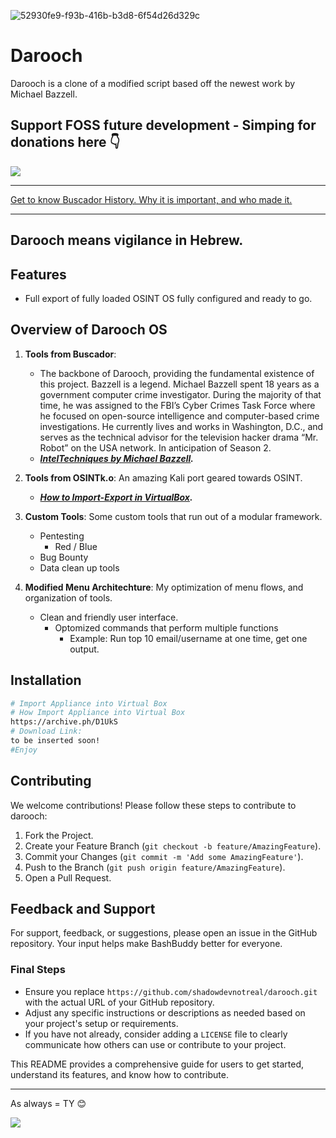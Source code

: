![52930fe9-f93b-416b-b3d8-6f54d26d329c](https://github.com/shadowdevnotreal/darooch/assets/43219706/487b6a8d-c008-4ff6-a2af-76574197224a)



# Darooch

Darooch is a clone of a modified script based off the newest work by Michael Bazzell.

## Support FOSS future development - Simping for donations here 👇

<a href="https://www.buymeacoffee.com/notarealdev">
    <img src="https://img.buymeacoffee.com/button-api/?text=Buy me a cat&emoji=🐈&slug=notarealdev&button_colour=9123cd&font_colour=ffffff&font_family=Bree&outline_colour=ffffff&coffee_colour=FFDD00" />
</a>

---

[Get to know Buscador History. Why it is important, and who made it.](https://github.com/shadowdevnotreal/darooch.wiki.git/)

---
## Darooch means vigilance in Hebrew. 


## Features

- Full export of fully loaded OSINT OS fully configured and ready to go.

## Overview of Darooch OS

1. **Tools from Buscador**:
   - The backbone of Darooch, providing the fundamental existence of this project. Bazzell is a legend. Michael Bazzell spent 18 years as a government computer crime investigator. During the majority of that time, he was assigned to the FBI’s Cyber Crimes Task Force where he focused on open-source intelligence and computer-based crime investigations. He currently lives and works in Washington, D.C., and serves as the technical advisor for the television hacker drama “Mr. Robot” on the USA network. In anticipation of Season 2.
   - ***[IntelTechniques by Michael Bazzell](https://inteltechniques.com/).***

3. **Tools from OSINTk.o**: An amazing Kali port geared towards OSINT.
   - ***[How to Import-Export in VirtualBox](https://archive.ph/D1UkS).***

4. **Custom Tools**: Some custom tools that run out of a modular framework.
   - Pentesting
     - Red / Blue
   - Bug Bounty
   - Data clean up tools

5. **Modified Menu Architechture**: My optimization of menu flows, and organization of tools.
   - Clean and friendly user interface.
     - Optomized commands that perform multiple functions
       - Example: Run top 10 email/username at one time, get one output.


## Installation

```bash
# Import Appliance into Virtual Box
# How Import Appliance into Virtual Box
https://archive.ph/D1UkS
# Download Link:
to be inserted soon!
#Enjoy
```

## Contributing

We welcome contributions! Please follow these steps to contribute to darooch:

1. Fork the Project.
2. Create your Feature Branch (`git checkout -b feature/AmazingFeature`).
3. Commit your Changes (`git commit -m 'Add some AmazingFeature'`).
4. Push to the Branch (`git push origin feature/AmazingFeature`).
5. Open a Pull Request.

## Feedback and Support

For support, feedback, or suggestions, please open an issue in the GitHub repository. Your input helps make BashBuddy better for everyone.

### Final Steps

- Ensure you replace `https://github.com/shadowdevnotreal/darooch.git` with the actual URL of your GitHub repository.
- Adjust any specific instructions or descriptions as needed based on your project's setup or requirements.
- If you have not already, consider adding a `LICENSE` file to clearly communicate how others can use or contribute to your project.

This README provides a comprehensive guide for users to get started, understand its features, and know how to contribute.

---

As always = TY 😊 

<a href="https://www.buymeacoffee.com/notarealdev">
    <img src="https://img.buymeacoffee.com/button-api/?text=Buy me a cat&emoji=🐈&slug=notarealdev&button_colour=9123cd&font_colour=ffffff&font_family=Bree&outline_colour=ffffff&coffee_colour=FFDD00" />
</a>
